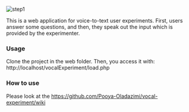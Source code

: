 ![step1](https://user-images.githubusercontent.com/16546640/93143161-ac7d6a00-f6e7-11ea-85ef-a76a08d1de37.png)


This is a web application for voice-to-text user experiments. First, users answer some questions, and then, they speak out the input which is provided by the experimenter.

### Usage
Clone the project in the web folder. Then, you access it with: http://localhost/vocalExperiment/load.php

### How to use
Please look at the https://github.com/Pooya-Oladazimi/vocal-experiment/wiki


 
